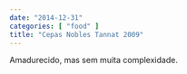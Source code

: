 ```yaml
---
date: "2014-12-31"
categories: [ "food" ]
title: "Cepas Nobles Tannat 2009"
---
```

Amadurecido, mas sem muita complexidade.

